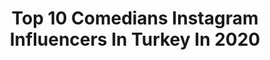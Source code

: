 ---
title: Top 10 Comedians Instagram Influencers In Turkey In 2020
description: >-
  Find top comedians Instagram influencers in Turkey in 2020. Most popular hashtags: #evdekal #sketch #comedia #komedi.
platform: Instagram
hits: 10
text_top: Identify the top-rated Instagram influencers on inBeat.
text_bottom: inBeat aggregates 10 Instagram influencers like this in Turkey for you to collaborate.
profiles:
  - username: "leslikaravil"
    fullname: >-
      Lesli Karavil
    bio: >-
      Actress.Comedian.Director.Breathwork therapist @bizbizenefes Menajer:@tulin_berk
    location: "Turkey"
    followers: 6503
    engagement: 689
    commentsToLikes: 0.057534
    id: ck0vymbxr4pgo0i19ketrq96w
    verified: false
    hashtags: "#turkishwomanstandupcomedian, #womenpower, #standupcomedian, #standupcomedy"
  - username: "gamzeilefelix"
    fullname: >-
      Gamze ile Felix
    bio: >-
      Gamze Aral 👧🏻 Full time Dog Trainer --> @aralgamze Felix 🐺 Full time Comedian Istanbul/TURKEY #felix #felixvideo #kovalamakolla #gamzeilefelix 👧🏻🐺
    location: "Turkey"
    followers: 18275
    engagement: 386
    commentsToLikes: 0.038975
    id: ck9wd00u1dfkl0j78elqmme9j
    verified: false
    hashtags: "#gamzeilefelix, #zoe, #felix, #felixvideo"
  - username: "sahangokbakar"
    fullname: >-
      Şahan Gökbakar
    bio: >-
      Comedian/Producer Çamaşırhane Film Krizantem sokak no:17 Levent / İstanbul
    location: "Turkey"
    followers: 3192182
    engagement: 189
    commentsToLikes: 0.014826
    id: ck0w40ygew8ww0i19mtblrzsp
    verified: true
    hashtags: "#sourdough, #evdekalt, #coronavirus, #avm"
  - username: "gulsebir"
    fullname: >-
      Gülse Birsel Official
    bio: >-
      Screenwriter&comedian
    location: "Turkey"
    followers: 3454028
    engagement: 343
    commentsToLikes: 0.009847
    id: ck0w6v87laff40i19waznsp0w
    verified: true
    hashtags: "#tanerbirsel, #alt, #covidoscope, #supradynchallenge"
  - username: "semraa_art"
    fullname: >-
      Karakalem portre🇹🇷
    bio: >-
      Sadece sanat 👩🏻‍🎨 🎨 🖊 🖼 Sipariş alıyorum
    location: "Turkey"
    followers: 4508
    engagement: 2606
    commentsToLikes: 0.159155
    id: ckaou7bodz4cu0i78pifjygrd
    verified: false
    hashtags: "#instagram, #artistsoninstagram, #black, #followforfollowback"
  - username: "berkulusoyyyy"
    fullname: >-
      Berk ULUSOY | Oyuncu
    bio: >-
      💙🐼PANDALANDINIZ🐼💙 🌈Likee:ULUSOY(196K) 🌏Ankara Yeni Sahne🎭 ( @officialays ) 🎬#oyuncu
    location: "Turkey"
    followers: 23307
    engagement: 418
    commentsToLikes: 0.195127
    id: ck9hcbn08knlw0j788rwrv6fn
    verified: false
    hashtags: "#likee, #kesfet, #likeeapp, #comedyclub"
  - username: "prabi_baskar"
    fullname: >-
      Prabi Baskar
    bio: >-
      Pluviophile It doesn't matter how you start. Finish it Like DHONI Qatar🇶🇦 | Kozhikode 🇮🇳 optometrist👀👨🏻‍⚕️ june 27🎂
    location: "Turkey"
    followers: 11958
    engagement: 3052
    commentsToLikes: 0.029058
    id: ck8werydceivf0j780y1z7rnv
    verified: false
    hashtags: "#photoshoot, #kozhikode, #photooftheday, #throwback"
  - username: "jbcyayincilik"
    fullname: >-
      Jbc Yayıncılık
    bio: >-
      Türkiye'nin En Kahraman Yayınevi Batman - Deadpool - Hellboy - Harley Quinn - Suicide Squad - The Witcher - Umbrella Academy #jbcyayincilik
    location: "Turkey"
    followers: 16712
    engagement: 709
    commentsToLikes: 0.072422
    id: ck5c892rd908i0i11mlvd60a4
    verified: false
    hashtags: "#harleen, #dccomics, #evdekal, #batman"
  - username: "sanatsokakta.official"
    fullname: >-
      Emre Balım
    bio: >-
      
    location: "Turkey"
    followers: 20928
    engagement: 607
    commentsToLikes: 0.036481
    id: ck8wfine6frlr0j78j09prrjz
    verified: false
    hashtags: "#livingstatues, #instavideo, #sokaksanat, #comedia"
  - username: "jalecftcii"
    fullname: >-
      Jale Çiftçi
    bio: >-
      NKÜ🎓
    location: "Turkey"
    followers: 15984
    engagement: 210
    commentsToLikes: 0.007378
    id: ck14io7aagdta0i19y4a0akl2
    verified: false
    hashtags: "#senanlatkaradeniz, #afilia, #sevgilim, #motivasyon"
---